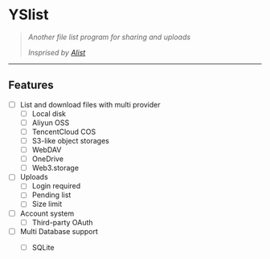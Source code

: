 # YSlist
> *Another file list program for sharing and uploads*
> 
> *Insprised by [Alist](https://github.com/Xhofe/alist)*
---
## Features
- [ ] List and download files with multi provider
  - [ ] Local disk
  - [ ] Aliyun OSS
  - [ ] TencentCloud COS
  - [ ] S3-like object storages
  - [ ] WebDAV
  - [ ] OneDrive
  - [ ] Web3.storage
- [ ] Uploads
  - [ ] Login required
  - [ ] Pending list
  - [ ] Size limit
- [ ] Account system
   - [ ] Third-party OAuth
- [ ] Multi Database support
  - [ ] SQLite
  
